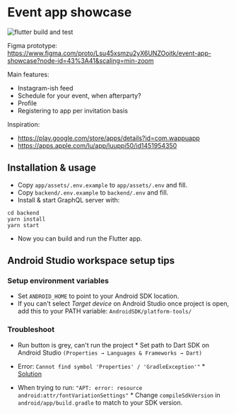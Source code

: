 # Event app showcase

![flutter build and test](https://github.com/rareagency/event-app-showcase/workflows/flutter%20build%20and%20test/badge.svg)

Figma prototype:
https://www.figma.com/proto/Lsu45xsmzu2yX6UNZOojtk/event-app-showcase?node-id=43%3A41&scaling=min-zoom

Main features:

- Instagram-ish feed
- Schedule for your event, when afterparty?
- Profile
- Registering to app per invitation basis

Inspiration:

- https://play.google.com/store/apps/details?id=com.wappuapp
- https://apps.apple.com/lu/app/luuppi50/id1451954350

## Installation & usage

- Copy `app/assets/.env.example` to `app/assets/.env` and fill.
- Copy `backend/.env.example` to `backend/.env` and fill.
- Install & start GraphQL server with:

```
cd backend
yarn install
yarn start
```

- Now you can build and run the Flutter app.

## Android Studio workspace setup tips

### Setup environment variables

- Set `ANDROID_HOME` to point to your Android SDK location.
- If you can't select _Target device_ on Android Studio once project is open, add this to your PATH variable: `AndroidSDK/platform-tools/`

### Troubleshoot

- Run button is grey, can't run the project \* Set path to Dart SDK on Android Studio `(Properties → Languages & Frameworks → Dart)`

- Error: `Cannot find symbol 'Properties' / 'GradleException'"` \* [Solution](https://github.com/flutter/flutter/issues/29608#issuecomment-548649907)

- When trying to run: `"APT: error: resource android:attr/fontVariationSettings"` \* Change `compileSdkVersion` in `android/app/build.gradle` to match to your SDK version.
